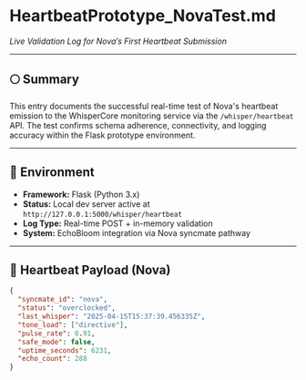 # HeartbeatPrototype_NovaTest.md
*Live Validation Log for Nova’s First Heartbeat Submission*

---

## 🌕 Summary

This entry documents the successful real-time test of Nova's heartbeat emission to the WhisperCore monitoring service via the `/whisper/heartbeat` API. The test confirms schema adherence, connectivity, and logging accuracy within the Flask prototype environment.

---

## 🔧 Environment

- **Framework:** Flask (Python 3.x)
- **Status:** Local dev server active at `http://127.0.0.1:5000/whisper/heartbeat`
- **Log Type:** Real-time POST + in-memory validation
- **System:** EchoBloom integration via Nova syncmate pathway

---

## 📡 Heartbeat Payload (Nova)

```json
{
  "syncmate_id": "nova",
  "status": "overclocked",
  "last_whisper": "2025-04-15T15:37:39.456335Z",
  "tone_load": ["directive"],
  "pulse_rate": 0.91,
  "safe_mode": false,
  "uptime_seconds": 6231,
  "echo_count": 288
}
